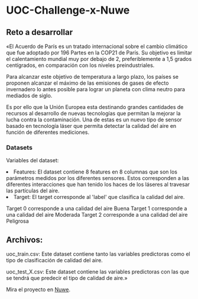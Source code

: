 # UOC-Challenge-x-Nuwe

## Reto a desarrollar
«El Acuerdo de París es un tratado internacional sobre el cambio climático que fue adoptado por 196 Partes en la COP21 de París. Su objetivo es limitar el calentamiento mundial muy por debajo de 2, preferiblemente a 1,5 grados centígrados, en comparación con los niveles preindustriales.

Para alcanzar este objetivo de temperatura a largo plazo, los países se proponen alcanzar el máximo de las emisiones de gases de efecto invernadero lo antes posible para lograr un planeta con clima neutro para mediados de siglo.

Es por ello que la Unión Europea esta destinando grandes cantidades de recursos al desarrollo de nuevas tecnologías que permitan la mejorar la lucha contra la contaminación. Una de estas es un nuevo tipo de sensor basado en tecnología láser que permita detectar la calidad del aire en función de diferentes mediciones.

### Datasets
Variables del dataset:

<li>Features: El dataset contiene 8 features en 8 columnas que son los parámetros medidos por los diferentes sensores. Estos corresponden a las diferentes interacciones que han tenido los haces de los láseres al travesar las partículas del aire. </li>
<li>Target: El target corresponde al 'label' que clasifica la calidad del aire. </li>

Target 0 corresponde a una calidad del aire Buena 
Target 1 corresponde a una calidad del aire Moderada 
Target 2 corresponde a una calidad del aire Peligrosa

## Archivos:

uoc_train.csv: Este dataset contiene tanto las variables predictoras como el tipo de clasificación de calidad del aire.

uoc_test_X.csv: Este dataset contiene las variables predictoras con las que se tendrá que predecir el tipo de calidad de aire.»


Mira el proyecto en <a href="https://nuwe.io/challenge/uoc-or-clasificacion-de-la-calidad-del-aire#datasets">Nuwe</a>.
